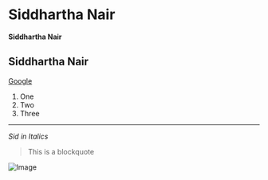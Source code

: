 # Siddhartha Nair

**Siddhartha Nair**

## Siddhartha Nair

[Google](https://www.google.com)

1. One
2. Two
3. Three

---

*Sid in Italics*
> This is a blockquote

![Image](https://images.squarespace-cdn.com/content/v1/55cfb535e4b061baebe310df/1587472623697-IC8B3J3ZIZI0AMIE7U8G/sky+photo+for+website+home+page.jpeg?format=2500w)
